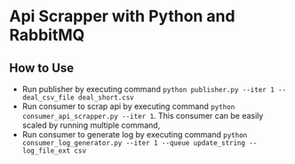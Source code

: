 # Api Scrapper with Python and RabbitMQ

## How to Use
- Run publisher by executing command `python publisher.py --iter 1 --deal_csv_file deal_short.csv`
- Run consumer to scrap api by executing command `python consumer_api_scrapper.py --iter 1`. This consumer can be easily scaled by running multiple command,
- Run consumer to generate log by executing command `python consumer_log_generator.py --iter 1 --queue update_string --log_file_ext csv`
